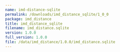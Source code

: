 ```yaml
---
name: imd-distance-sqlite
permalink: /downloads/imd_distance_sqlite/1_0_0
package: imd_distance
title: imd_distance_sqlite
filename: imd_distance.sqlite
version: 1.0.0
full_version: 1.0.0
file: /data/imd_distance/1.0.0/imd_distance.sqlite
---
```


